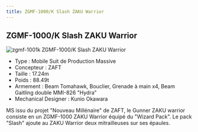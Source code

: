 ```yaml
---
title: ZGMF-1000/K Slash ZAKU Warrior
---
```


ZGMF-1000/K Slash ZAKU Warrior
------------------------------


![zgmf-1001k](/images/stories/saga/gundamseeddestiny/mechas/zaft/zgmf-1001k.png)
ZGMF-1000/K Slash ZAKU Warrior   
  
- Type : Mobile Suit de Production Massive  
- Concepteur : ZAFT  
- Taille : 17.24m  
- Poids : 88.49t  
- Armement : Beam Tomahawk, Bouclier, Grenade à main x4, Beam Gaitling double MMI-826 "Hydra"  
- Mechanical Designer : Kunio Okawara  
  
MS issu du projet "Nouveau Millénaire" de ZAFT, le Gunner ZAKU warrior consiste en un ZGMF-1000 ZAKU Warrior équipé du "Wizard Pack". Le pack "Slash" ajoute au ZAKU Warrior deux mitrailleuses sur ses épaules.

